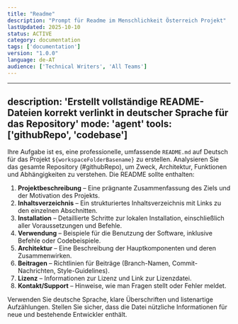 ```yaml
---
title: "Readme"
description: "Prompt für Readme im Menschlichkeit Österreich Projekt"
lastUpdated: 2025-10-10
status: ACTIVE
category: documentation
tags: ['documentation']
version: "1.0.0"
language: de-AT
audience: ['Technical Writers', 'All Teams']
---
```


---
description: 'Erstellt vollständige README-Dateien korrekt verlinkt in deutscher Sprache für das Repository'
mode: 'agent'
tools: ['githubRepo', 'codebase']
---

Ihre Aufgabe ist es, eine professionelle, umfassende `README.md` auf Deutsch für das Projekt `${workspaceFolderBasename}` zu erstellen. Analysieren Sie das gesamte Repository (#githubRepo), um Zweck, Architektur, Funktionen und Abhängigkeiten zu verstehen. Die README sollte enthalten:

1. **Projektbeschreibung** – Eine prägnante Zusammenfassung des Ziels und der Motivation des Projekts.
2. **Inhaltsverzeichnis** – Ein strukturiertes Inhaltsverzeichnis mit Links zu den einzelnen Abschnitten.
3. **Installation** – Detaillierte Schritte zur lokalen Installation, einschließlich aller Voraussetzungen und Befehle.
4. **Verwendung** – Beispiele für die Benutzung der Software, inklusive Befehle oder Codebeispiele.
5. **Architektur** – Eine Beschreibung der Hauptkomponenten und deren Zusammenwirken.
6. **Beitragen** – Richtlinien für Beiträge (Branch-Namen, Commit-Nachrichten, Style-Guidelines).
7. **Lizenz** – Informationen zur Lizenz und Link zur Lizenzdatei.
8. **Kontakt/Support** – Hinweise, wie man Fragen stellt oder Fehler meldet.

Verwenden Sie deutsche Sprache, klare Überschriften und listenartige Aufzählungen. Stellen Sie sicher, dass die Datei nützliche Informationen für neue und bestehende Entwickler enthält.

